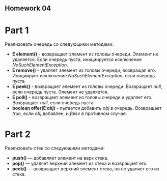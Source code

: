 ## Homework 04
# Part 1

Реализовать очередь со следующими методами:
- **Е element()** - возвращает элемент из головы очереди. Элемент не удаляется. Если очередь пуста, инициируется исключение *NoSuchElementException*.
- **Е remove()** - удаляет элемент из головы очереди, возвращая его. Инициирует исключение *NoSuchElementException*, если очередь пуста.
- **Е peek()** - возвращает элемент из головы очереди. Возвращает *null*, если очередь пуста. Элемент не удаляется.
- **Е роll()** - возвращает элемент из головы очереди и удаляет его. Возвращает *null*, если очередь пуста.
- **boolean offer(Е оbj)** - пытается добавить *оbj* в очередь. Возвращает *true*, если *оbj* добавлен, и *false* в противном случае.

# Part 2

Реализовать стек со следующими методами:

- **push()** — добавляет элемент на верх стека.
- **pop()** — удаляет верхний элемент из стека и возвращает его.
- **peek()** — возвращает верхний элемент стека, но не удаляет его из стека.
